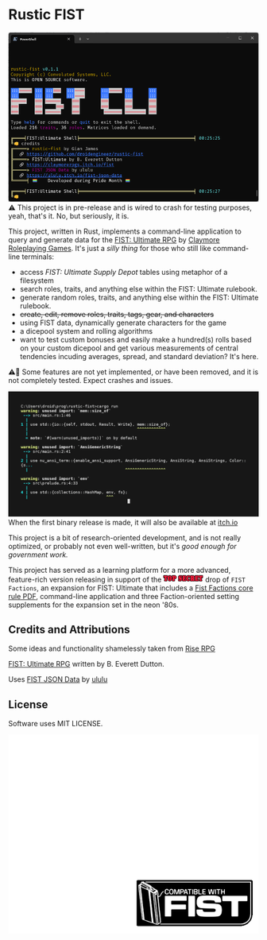# Rustic FIST

![Trailer](rustic-fist-july4-1.png)
⚠️ This project is in pre-release and is wired to crash for testing purposes, yeah, that's it. No, but seriously, it is.

This project, written in Rust, implements a command-line application to query and generate data for the [FIST: Ultimate RPG](https://claymorerpgs.itch.io/) by [Claymore Roleplaying Games](http://claymorerpgs.com/). It's just a *silly thing* for those who still like command-line terminals:

* access *FIST: Ultimate Supply Depot* tables using metaphor of a filesystem
* search roles, traits, and anything else within the FIST: Ultimate rulebook.
* generate random roles, traits, and anything else within the FIST: Ultimate rulebook.
* ~~create, edit, remove roles, traits, tags, gear, and characters~~
* using FIST data, dynamically generate characters for the game
* a dicepool system and rolling algorithms
* want to test custom bonuses and easily make a hundred(s) rolls based on your custom dicepool and get various measurements of central tendencies incuding averages, spread, and standard deviation? It's here.

⚠️🚧 Some features are not yet implemented, or have been removed, and it is not completely tested. Expect crashes and issues. 

![Trailer](rustic-fist-orig.gif)
When the first binary release is made, it will also be available at [itch.io](https://nevdull.itch.io/)

This project is a bit of research-oriented development, and is not really optimized, or probably not even well-written, but it's *good enough for government work.* 

This project has served as a learning platform for a more advanced, feature-rich version releasing in support of the ![Top Secret](top_secret.png) drop of `FIST Factions`, an expansion for FIST: Ultimate that includes a [Fist Factions core rule PDF](https://nevdull.itch.io/), command-line application and three Faction-oriented setting supplements for the expansion set in the neon '80s. 



## Credits and Attributions
Some ideas and functionality shamelessly taken from [Rise RPG](https://github.com/Vadskye/Rise.git)

[FIST: Ultimate RPG](https://claymorerpgs.itch.io/) written by B. Everett Dutton.

Uses [FIST JSON Data](https://ululu.itch.io/fist-json-data) by [ululu](https://ululu.itch.io/)

## License
Software uses MIT LICENSE.

![Compatible with FIST](FIST_thumbnail_template.png)